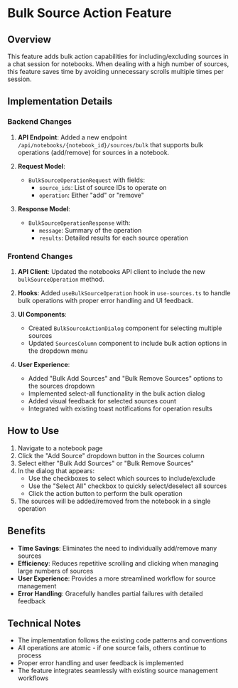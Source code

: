 # Bulk Source Action Feature

## Overview
This feature adds bulk action capabilities for including/excluding sources in a chat session for notebooks. When dealing with a high number of sources, this feature saves time by avoiding unnecessary scrolls multiple times per session.

## Implementation Details

### Backend Changes

1. **API Endpoint**: Added a new endpoint `/api/notebooks/{notebook_id}/sources/bulk` that supports bulk operations (add/remove) for sources in a notebook.

2. **Request Model**: 
   - `BulkSourceOperationRequest` with fields:
     - `source_ids`: List of source IDs to operate on
     - `operation`: Either "add" or "remove"

3. **Response Model**:
   - `BulkSourceOperationResponse` with:
     - `message`: Summary of the operation
     - `results`: Detailed results for each source operation

### Frontend Changes

1. **API Client**: Updated the notebooks API client to include the new `bulkSourceOperation` method.

2. **Hooks**: Added `useBulkSourceOperation` hook in `use-sources.ts` to handle bulk operations with proper error handling and UI feedback.

3. **UI Components**: 
   - Created `BulkSourceActionDialog` component for selecting multiple sources
   - Updated `SourcesColumn` component to include bulk action options in the dropdown menu

4. **User Experience**:
   - Added "Bulk Add Sources" and "Bulk Remove Sources" options to the sources dropdown
   - Implemented select-all functionality in the bulk action dialog
   - Added visual feedback for selected sources count
   - Integrated with existing toast notifications for operation results

## How to Use

1. Navigate to a notebook page
2. Click the "Add Source" dropdown button in the Sources column
3. Select either "Bulk Add Sources" or "Bulk Remove Sources"
4. In the dialog that appears:
   - Use the checkboxes to select which sources to include/exclude
   - Use the "Select All" checkbox to quickly select/deselect all sources
   - Click the action button to perform the bulk operation
5. The sources will be added/removed from the notebook in a single operation

## Benefits

- **Time Savings**: Eliminates the need to individually add/remove many sources
- **Efficiency**: Reduces repetitive scrolling and clicking when managing large numbers of sources
- **User Experience**: Provides a more streamlined workflow for source management
- **Error Handling**: Gracefully handles partial failures with detailed feedback

## Technical Notes

- The implementation follows the existing code patterns and conventions
- All operations are atomic - if one source fails, others continue to process
- Proper error handling and user feedback is implemented
- The feature integrates seamlessly with existing source management workflows